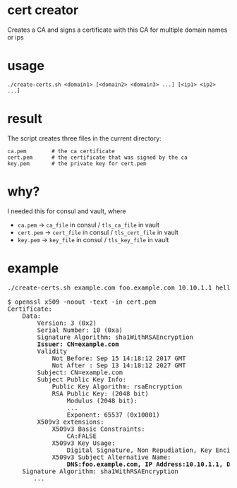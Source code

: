 # cert creator

Creates a CA and signs a certificate with this CA for multiple domain names or ips

# usage

    ./create-certs.sh <domain1> [<domain2> <domain3> ...] [<ip1> <ip2> ...]

# result

The script creates three files in the current directory:

    ca.pem        # the ca certificate
    cert.pem      # the certificate that was signed by the ca
    key.pem       # the private key for cert.pem

# why?

I needed this for consul and vault, where

 - `ca.pem` -> `ca_file` in consul / `tls_ca_file` in vault
 - `cert.pem` -> `cert_file` in consul / `tls_cert_file` in vault
 - `key.pem` -> `key_file` in consul / `tls_key_file` in vault

# example

<pre>
./create-certs.sh example.com foo.example.com 10.10.1.1 hello.com *foo.com

$ openssl x509 -noout -text -in cert.pem
Certificate:
    Data:
        Version: 3 (0x2)
        Serial Number: 10 (0xa)
        Signature Algorithm: sha1WithRSAEncryption
        <b>Issuer: CN=example.com</b>
        Validity
            Not Before: Sep 15 14:18:12 2017 GMT
            Not After : Sep 13 14:18:12 2027 GMT
        Subject: CN=example.com
        Subject Public Key Info:
            Public Key Algorithm: rsaEncryption
            RSA Public Key: (2048 bit)
                Modulus (2048 bit):
                ...
                Exponent: 65537 (0x10001)
        X509v3 extensions:
            X509v3 Basic Constraints:
                CA:FALSE
            X509v3 Key Usage:
                Digital Signature, Non Repudiation, Key Encipherment
            X509v3 Subject Alternative Name:
                <b>DNS:foo.example.com, IP Address:10.10.1.1, DNS:hello.com, DNS:*foo.com</b>
    Signature Algorithm: sha1WithRSAEncryption
       ...
</pre>
